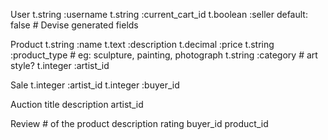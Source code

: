 User
    t.string :username
    t.string  :current_cart_id
    t.boolean :seller       default: false
    # Devise generated fields

Product
    t.string :name
    t.text :description
    t.decimal :price
    t.string :product_type # eg: sculpture, painting, photograph
    t.string :category # art style?
    t.integer :artist_id

Sale
    t.integer :artist_id
    t.integer :buyer_id

Auction
    title
    description
    artist_id

Review # of the product
    description
    rating
    buyer_id
    product_id
